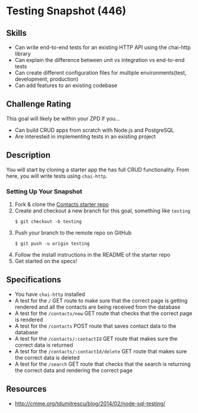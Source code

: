 # Testing Snapshot (446)

## Skills

- Can write end-to-end tests for an existing HTTP API using the chai-http library
- Can explain the difference between unit vs integration vs end-to-end tests
- Can create different configuration files for multiple environments(test, development, production)
- Can add features to an existing codebase

## Challenge Rating

This goal will likely be within your ZPD if you...

- Can build CRUD apps from scratch with Node.js and PostgreSQL
- Are interested in implementing tests in an existing project

## Description

You will start by cloning a starter app the has full CRUD functionality. From here, you will write tests using `chai-http`.

### Setting Up Your Snapshot

1. Fork & clone the [Contacts starter repo](https://github.com/GuildCrafts/contacts-snapshot-starter)
1. Create and checkout a new branch for this goal, something like `testing`
    ```
    $ git checkout -b testing
    ```
1. Push your branch to the remote repo on GitHub
    ```
    $ git push -u origin testing
    ```
1. Follow the install instructions in the README of the starter repo
1. Get started on the specs!

## Specifications

- You have `chai-http` installed
- A test for the `/` GET route to make sure that the correct page is getting rendered and all the contacts are being received from the database
- A test for the `/contacts/new` GET route that checks that the correct page is rendered
- A test for the `/contacts` POST route that saves contact data to the database
- A test for the `/contacts/:contactId` GET route that makes sure the correct data is returned
- A test for the `/contacts/:contactId/delete` GET route that makes sure the correct data is deleted
- A test for the `/search` GET route that checks that the search is returning the correct data and rendering the correct page


## Resources

- http://cmme.org/tdumitrescu/blog/2014/02/node-sql-testing/

